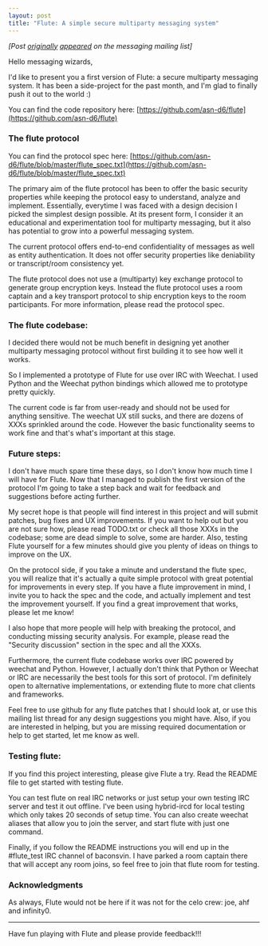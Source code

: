 ```yaml
---
layout: post
title: "Flute: A simple secure multiparty messaging system"
---
```

*[Post [originally](https://moderncrypto.org/mail-archive/messaging/2016/002181.html) [appeared](https://moderncrypto.org/mail-archive/messaging/2016/002196.html) on the messaging mailing list]*

Hello messaging wizards,

I'd like to present you a first version of Flute: a secure multiparty messaging
system. It has been a side-project for the past month, and I'm glad to finally
push it out to the world :)

You can find the code repository here: [https://github.com/asn-d6/flute](https://github.com/asn-d6/flute)

### The flute protocol

You can find the protocol spec here:
  [https://github.com/asn-d6/flute/blob/master/flute_spec.txt](https://github.com/asn-d6/flute/blob/master/flute_spec.txt)

The primary aim of the flute protocol has been to offer the basic security
properties while keeping the protocol easy to understand, analyze and
implement. Essentially, everytime I was faced with a design decision I picked
the simplest design possible. At its present form, I consider it an educational
and experimentation tool for multiparty messaging, but it also has potential to
grow into a powerful messaging system.

The current protocol offers end-to-end confidentiality of messages as well as
entity authentication. It does not offer security properties like deniability
or transcript/room consistency yet.

The flute protocol does not use a (multiparty) key exchange protocol to
generate group encryption keys. Instead the flute protocol uses a room captain
and a key transport protocol to ship encryption keys to the room
participants. For more information, please read the protocol spec.

### The flute codebase:

I decided there would not be much benefit in designing yet another multiparty
messaging protocol without first building it to see how well it works.

So I implemented a prototype of Flute for use over IRC with Weechat. I used
Python and the Weechat python bindings which allowed me to prototype pretty
quickly.

The current code is far from user-ready and should not be used for anything
sensitive. The weechat UX still sucks, and there are dozens of XXXs sprinkled
around the code. However the basic functionality seems to work fine and that's
what's important at this stage.

### Future steps:

I don't have much spare time these days, so I don't know how much time I will
have for Flute. Now that I managed to publish the first version of the protocol
I'm going to take a step back and wait for feedback and suggestions before
acting further.

My secret hope is that people will find interest in this project and will
submit patches, bug fixes and UX improvements. If you want to help out but you
are not sure how, please read TODO.txt or check all those XXXs in the codebase;
some are dead simple to solve, some are harder. Also, testing Flute yourself
for a few minutes should give you plenty of ideas on things to improve on the UX.

On the protocol side, if you take a minute and understand the flute spec, you
will realize that it's actually a quite simple protocol with great potential
for improvements in every step. If you have a flute improvement in mind, I
invite you to hack the spec and the code, and actually implement and test the
improvement yourself. If you find a great improvement that works, please let me
know!

I also hope that more people will help with breaking the protocol, and
conducting missing security analysis. For example, please read the "Security
discussion" section in the spec and all the XXXs.

Furthermore, the current flute codebase works over IRC powered by weechat and
Python. However, I actually don't think that Python or Weechat or IRC are
necessarily the best tools for this sort of protocol. I'm definitely open to
alternative implementations, or extending flute to more chat clients and
frameworks.

Feel free to use github for any flute patches that I should look at, or use
this mailing list thread for any design suggestions you might have. Also, if
you are interested in helping, but you are missing required documentation or
help to get started, let me know as well.

###  Testing flute:

If you find this project interesting, please give Flute a try.  Read the README
file to get started with testing flute.

You can test flute on real IRC networks or just setup your own testing IRC
server and test it out offline. I've been using hybrid-ircd for local testing
which only takes 20 seconds of setup time. You can also create weechat aliases
that allow you to join the server, and start flute with just one command.

Finally, if you follow the README instructions you will end up in the
#flute_test IRC channel of baconsvin. I have parked a room captain there that
will accept any room joins, so feel free to join that flute room for testing.

### Acknowledgments

As always, Flute would not be here if it was not for the celo crew: joe, ahf and infinity0.

* * *

Have fun playing with Flute and please provide feedback!!!
